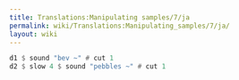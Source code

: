 ```yaml
---
title: Translations:Manipulating samples/7/ja
permalink: wiki/Translations:Manipulating_samples/7/ja/
layout: wiki
---
```


``` Haskell
d1 $ sound "bev ~" # cut 1
d2 $ slow 4 $ sound "pebbles ~" # cut 1
```
